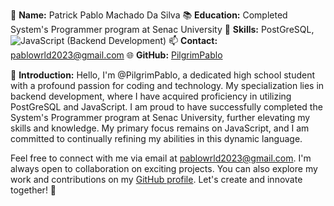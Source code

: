 👤 **Name:** Patrick Pablo Machado Da Silva
📚 **Education:** Completed System's Programmer program at Senac University
🔧 **Skills:** PostGreSQL, ![JavaScript](https://img.shields.io/badge/-JavaScript-F7DF1E?style=flat-square&logo=javascript&logoColor=black) (Backend Development)
📫 **Contact:** pablowrld2023@gmail.com
🌐 **GitHub:** [PilgrimPablo](https://github.com/PilgrimPablo)

👋 **Introduction:**
Hello, I'm @PilgrimPablo, a dedicated high school student with a profound passion for coding and technology. My specialization lies in backend development, where I have acquired proficiency in utilizing PostGreSQL and JavaScript. I am proud to have successfully completed the System's Programmer program at Senac University, further elevating my skills and knowledge. My primary focus remains on JavaScript, and I am committed to continually refining my abilities in this dynamic language.

Feel free to connect with me via email at pablowrld2023@gmail.com. I'm always open to collaboration on exciting projects. You can also explore my work and contributions on my [GitHub profile](https://github.com/PilgrimPablo). Let's create and innovate together! 💞
